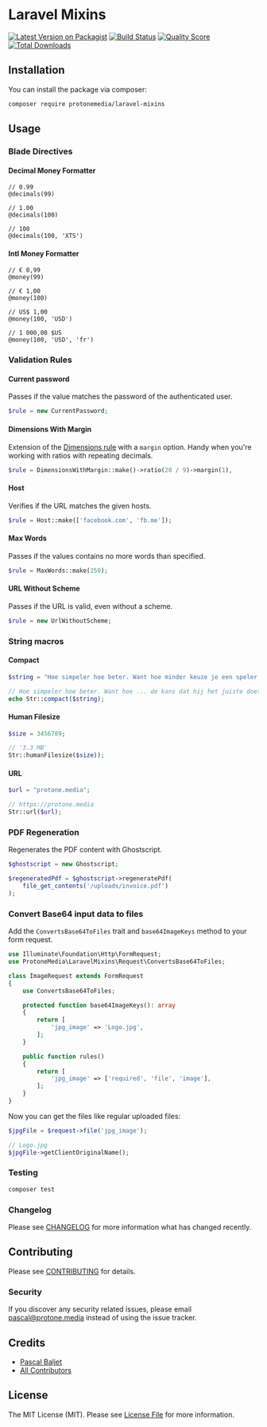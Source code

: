 # Laravel Mixins

[![Latest Version on Packagist](https://img.shields.io/packagist/v/protonemedia/laravel-mixins.svg?style=flat-square)](https://packagist.org/packages/protonemedia/laravel-mixins)
[![Build Status](https://img.shields.io/travis/pascalbaljetmedia/laravel-mixins/master.svg?style=flat-square)](https://travis-ci.org/pascalbaljetmedia/laravel-mixins)
[![Quality Score](https://img.shields.io/scrutinizer/g/pascalbaljetmedia/laravel-mixins.svg?style=flat-square)](https://scrutinizer-ci.com/g/pascalbaljetmedia/laravel-mixins)
[![Total Downloads](https://img.shields.io/packagist/dt/protonemedia/laravel-mixins.svg?style=flat-square)](https://packagist.org/packages/protonemedia/laravel-mixins)

## Installation

You can install the package via composer:

```bash
composer require protonemedia/laravel-mixins
```

## Usage

### Blade Directives

#### Decimal Money Formatter

```blade
// 0.99
@decimals(99)

// 1.00
@decimals(100)

// 100
@decimals(100, 'XTS')
```

#### Intl Money Formatter

```blade
// € 0,99
@money(99)

// € 1,00
@money(100)

// US$ 1,00
@money(100, 'USD')

// 1 000,00 $US
@money(100, 'USD', 'fr')
```

### Validation Rules

#### Current password

Passes if the value matches the password of the authenticated user.

```php
$rule = new CurrentPassword;
```

#### Dimensions With Margin

Extension of the [Dimensions rule](https://laravel.com/docs/master/validation#rule-dimensions) with a `margin` option. Handy when you're working with ratios with repeating decimals.

```php
$rule = DimensionsWithMargin::make()->ratio(20 / 9)->margin(1),
```

#### Host

Verifies if the URL matches the given hosts.

```php
$rule = Host::make(['facebook.com', 'fb.me']);
```

#### Max Words

Passes if the values contains no more words than specified.

```php
$rule = MaxWords::make(250);
```

#### URL Without Scheme

Passes if the URL is valid, even without a scheme.

```php
$rule = new UrlWithoutScheme;
```

### String macros

#### Compact

```php
$string = "Hoe simpeler hoe beter. Want hoe minder keuze je een speler laat, hoe groter de kans dat hij het juiste doet.";

// Hoe simpeler hoe beter. Want hoe ... de kans dat hij het juiste doet.
echo Str::compact($string);
```

#### Human Filesize

```php
$size = 3456789;

// '3.3 MB'
Str::humanFilesize($size));
```

#### URL

```php
$url = "protone.media";

// https://protone.media
Str::url($url);
```


### PDF Regeneration

Regenerates the PDF content with Ghostscript.

```php
$ghostscript = new Ghostscript;

$regeneratedPdf = $ghostscript->regeneratePdf(
    file_get_contents('/uploads/invoice.pdf')
);
```

### Convert Base64 input data to files

Add the `ConvertsBase64ToFiles` trait and `base64ImageKeys` method to your form request.

```php
use Illuminate\Foundation\Http\FormRequest;
use ProtoneMedia\LaravelMixins\Request\ConvertsBase64ToFiles;

class ImageRequest extends FormRequest
{
    use ConvertsBase64ToFiles;

    protected function base64ImageKeys(): array
    {
        return [
            'jpg_image' => 'Logo.jpg',
        ];
    }

    public function rules()
    {
        return [
            'jpg_image' => ['required', 'file', 'image'],
        ];
    }
}
```

Now you can get the files like regular uploaded files:

```php
$jpgFile = $request->file('jpg_image');

// Logo.jpg
$jpgFile->getClientOriginalName();
```


### Testing

``` bash
composer test
```

### Changelog

Please see [CHANGELOG](CHANGELOG.md) for more information what has changed recently.

## Contributing

Please see [CONTRIBUTING](CONTRIBUTING.md) for details.

### Security

If you discover any security related issues, please email pascal@protone.media instead of using the issue tracker.

## Credits

- [Pascal Baljet](https://github.com/pascalbaljetmedia)
- [All Contributors](../../contributors)

## License

The MIT License (MIT). Please see [License File](LICENSE.md) for more information.
